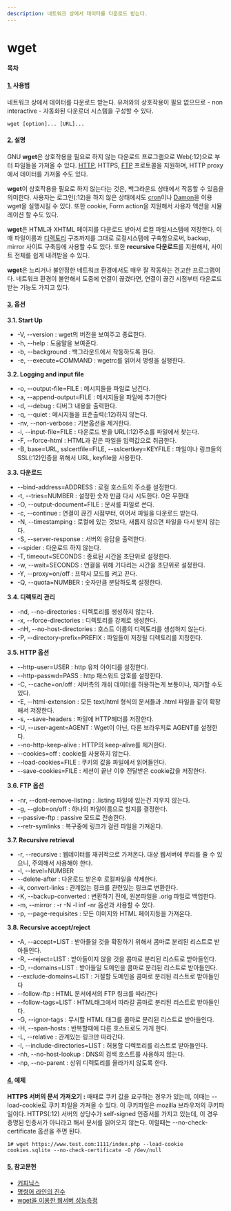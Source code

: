 ```yaml
---
description: 네트워크 상에서 데이터를 다운로드 받는다.
---
```


# wget



#### 목차 

#### [1.](https://www.joinc.co.kr/w/man/1/wget#toc) 사용법

네트워크 상에서 데이터를 다운로드 받는다. 유저와의 상호작용이 필요 없으므로 - non interactive - 자동화된 다운로더 시스템을 구성할 수 있다.

```text
wget [option]... [URL]...
```

#### [2.](https://www.joinc.co.kr/w/man/1/wget#toc) 설명

GNU **wget**은 상호작용을 필요로 하지 않는 다운로드 프로그램으로 Web\(:12\)으로 부터 파일들을 가져올 수 있다. [HTTP](https://www.joinc.co.kr/w/Site/Network_Programing/AdvancedComm/HTTP), HTTPS, [FTP](https://www.joinc.co.kr/w/man/12/FTP) 프로토콜을 지원하며, HTTP proxy에서 데이터를 가져올 수도 있다.

**wget**이 상호작용을 필요로 하지 않는다는 것은, 백그라운드 상태에서 작동할 수 있음을 의미한다. 사용자는 로그인\(:12\)을 하지 않은 상태에서도 [cron](https://www.joinc.co.kr/w/Site/System_management/Crontab)이나 [Damon](https://www.joinc.co.kr/w/man/12/daemon)을 이용 wget을 실행시킬 수 있다. 또한 cookie, Form action을 지원해서 사용자 액션을 시뮬레이션 할 수도 있다.

**wget**은 HTML과 XHTML 페이지를 다운로드 받아서 로컬 파일시스템에 저장한다. 이때 파일이름과 [디렉토리](https://www.joinc.co.kr/w/man/12/%EB%94%94%EB%A0%89%ED%86%A0%EB%A6%AC) 구조까지를 그대로 로컬시스템에 구축함으로써, backup, mirror 사이트 구축등에 사용할 수도 있다. 또한 **recursive 다운로드**를 지원해서, 사이트 전체를 쉽게 내려받을 수 있다.

**wget**은 느리거나 불안정한 네트워크 환경에서도 매우 잘 작동하는 견고한 프로그램이다. 네트워크 환경이 불안해서 도중에 연결이 끊겼다면, 연결이 끊긴 시점부터 다운로드 받는 기능도 가지고 있다.

#### [3.](https://www.joinc.co.kr/w/man/1/wget#toc) 옵션

**3.1. Start Up**

* -V, --version : wget의 버전을 보여주고 종료한다.
* -h, --help : 도움말을 보여준다.
* -b, --background : 백그라운드에서 작동하도록 한다.
* -e, --execute=COMMAND : wgetrc를 읽어서 명령을 실행한다.

**3.2. Logging and input file**

* -o, --output-file=FILE : 메시지들을 파일로 남긴다.
* -a, --append-output=FILE : 메시지들을 파일에 추가한다
* -d, --debug : 디버그 내용을 출력한다.
* -q, --quiet : 메시지들을 표준출력\(:12\)하지 않는다.
* -nv, --non-verbose : 기본옵션을 제거한다.
* -i, --input-file=FILE : 다운로드 받을 URL\(:12\)주소를 파일에서 찾는다.
* -F, --force-html : HTML과 같은 파일을 입력값으로 취급한다.
* -B, base=URL, sslcertfile=FILE, --sslcertkey=KEYFILE : 파일이나 링크들의 SSL\(:12\)인증을 위해서 URL, keyfile을 사용한다.

**3.3. 다운로드**

* --bind-address=ADDRESS : 로컬 호스트의 주소를 설정한다.
* -t, --tries=NUMBER : 설정한 숫자 만큼 다시 시도한다. 0은 무한대
* -O, --output-document=FILE : 문서를 파일로 쓴다.
* -c, --continue : 연결이 끊긴 시점부터, 이어서 파일을 다운로드 받는다.
* -N, --timestamping : 로컬에 있는 것보다, 새롭지 않으면 파일을 다시 받지 않는다.
* -S, --server-response : 서버의 응답을 출력한다.
* --spider : 다운로드 하지 않는다.
* -T, timeout=SECONDS : 종료된 시간을 초단위로 설정한다.
* -w, --wait=SECONDS : 연결을 위해 기다리는 시간을 초단위로 설정한다.
* -Y, --proxy=on/off : 프락시 모드를 켜고 끈다.
* -Q, --quota=NUMBER : 숫자만큼 분담하도록 설정한다.

**3.4. 디렉토리 관리**

* -nd, --no-directories : 디렉토리를 생성하지 않는다.
* -x, --force-directories : 디렉토리를 강제로 생성한다.
* -nH, --no-host-directories : 호스트 이름의 디렉토리를 생성하지 않는다.
* -P, --directory-prefix=PREFIX : 파일들이 저장될 디렉토리를 지정한다.

**3.5. HTTP 옵션**

* --http-user=USER : http 유저 아이디를 설정한다.
* --http-passwd=PASS : http 패스워드 암호를 설정한다.
* -C, --cache=on/off : 서버측의 캐쉬 데이터를 허용하는게 보통이나, 제거할 수도 있다.
* -E, --html-extension : 모든 text/html 형식의 문서들과 .html 파일을 같이 확장해서 저장한다.
* -s, --save-headers : 파일에 HTTP헤더를 저장한다.
* -U, --user-agent=AGENT : Wget이 아닌, 다른 브라우저로 AGENT를 설정한다.
* --no-http-keep-alive : HTTP의 keep-alive를 제거한다.
* --cookies=off : cookie를 사용하지 않는다.
* --load-cookies=FILE : 쿠키의 값을 파일에서 읽어들인다.
* --save-cookies=FILE : 세션이 끝난 이후 전달받은 cookie값을 저장한다.

**3.6. FTP 옵션**

* -nr, --dont-remove-listing : .listing 파일에 있는건 지우지 않는다.
* -g, --glob=on/off : 하나의 파일이름으로 할지를 결정한다.
* --passive-ftp : passive 모드로 전송한다.
* --retr-symlinks : 복구중에 링크가 걸린 파일을 가져온다.

**3.7. Recursive retrieval**

* -r, --recursive : 웹데이터를 재귀적으로 가져온다. 대상 웹서버에 무리를 줄 수 있으니, 주의해서 사용해야 한다.
* -l, --level=NUMBER
* --delete-after : 다운로드 받은후 로컬파일을 삭제한다.
* -k, convert-links : 관계없는 링크를 관련있는 링크로 변환한다.
* -K, --backup-converted : 변환하기 전에, 원본파일을 .orig 파일로 백업한다.
* -m, --mirror : -r -N -l inf -nr 옵션과 사용할 수 있다.
* -p, --page-requisites : 모든 이미지와 HTML 페이지등을 가져온다.

**3.8. Recursive accept/reject**

* -A, --accept=LIST : 받아들일 것을 확장하기 위해서 콤마로 분리된 리스트로 받아들인다.
* -R, --reject=LIST : 받아들이지 않을 것을 콤마로 분리된 리스트로 받아들인다.
* -D, --domains=LIST : 받아들일 도메인을 콤마로 분리된 리스트로 받아들인다.
* --exclude-domains=LIST : 거절할 도메인을 콤마로 분리된 리스트로 받아들인다
* --follow-ftp : HTML 문서에서의 FTP 링크를 따라간다
* --follow-tags=LIST : HTML태그에서 따라갈 콤마로 분리된 리스트로 받아들인다.
* -G, --ignor-tags : 무시할 HTML 태그를 콤마로 분리된 리스트로 받아들인다.
* -H, --span-hosts : 반복할때에 다른 호스트로도 가게 한다.
* -L, --relative : 관계있는 링크만 따라간다.
* -l, --include-directories=LIST : 허용할 디렉토리를 리스트로 받아들인다.
* -nh, --no-host-lookup : DNS의 검색 호스트를 사용하지 않는다.
* -np, --no-parent : 상위 디렉토리를 올라가지 않도록 한다.

#### [4.](https://www.joinc.co.kr/w/man/1/wget#toc) 예제

**HTTPS 서버의 문서 가져오기 :** 때때로 쿠키 값을 요구하는 경우가 있는데, 이때는 --load-cookie로 쿠키 파일을 가져올 수 있다. 이 쿠키파일은 mozilla 브라우저의 쿠키파일이다. HTTPS\(:12\) 서버의 상당수가 self-signed 인증서를 가지고 있는데, 이 경우 증명된 인증서가 아니라고 해서 문서를 읽어오지 않는다. 이럴때는 --no-check-certificate 옵션을 주면 된다.

```text
1# wget https://www.test.com:1111/index.php --load-cookie cookies.sqlite --no-check-certificate -O /dev/null
```

#### [5.](https://www.joinc.co.kr/w/man/1/wget#toc) 참고문헌

* [커피닉스](http://coffeenix.net/board_print.php?bd_code=168)
* [명령어 라인의 진수](https://www.joinc.co.kr/w/Site/Tip/CommandLine)
* [wget을 이용한 웹서버 성능측정](https://www.joinc.co.kr/w/Site/QOS/Service/Server_Process)


